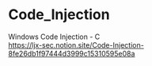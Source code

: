 # Code_Injection   
Windows Code Injection - C   
https://ljx-sec.notion.site/Code-Injection-8fe26db1f97444d3999c15310595e08a

